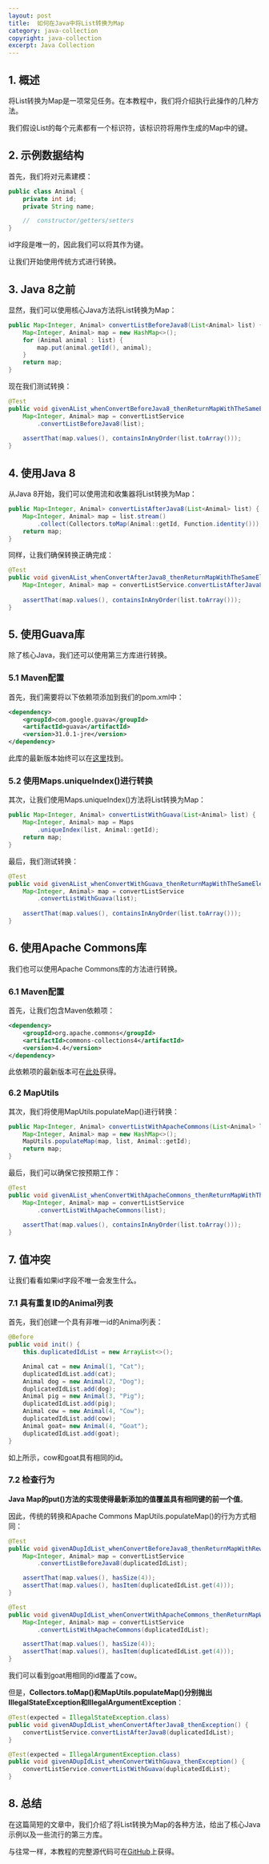 ```yaml
---
layout: post
title:  如何在Java中将List转换为Map
category: java-collection
copyright: java-collection
excerpt: Java Collection
---
```


## 1. 概述

将List转换为Map是一项常见任务。在本教程中，我们将介绍执行此操作的几种方法。

我们假设List的每个元素都有一个标识符，该标识符将用作生成的Map中的键。

## 2. 示例数据结构

首先，我们将对元素建模：

```java
public class Animal {
    private int id;
    private String name;

    //  constructor/getters/setters
}
```

id字段是唯一的，因此我们可以将其作为键。

让我们开始使用传统方式进行转换。

## 3. Java 8之前

显然，我们可以使用核心Java方法将List转换为Map：

```java
public Map<Integer, Animal> convertListBeforeJava8(List<Animal> list) {
    Map<Integer, Animal> map = new HashMap<>();
    for (Animal animal : list) {
        map.put(animal.getId(), animal);
    }
    return map;
}
```

现在我们测试转换：

```java
@Test
public void givenAList_whenConvertBeforeJava8_thenReturnMapWithTheSameElements() {
    Map<Integer, Animal> map = convertListService
        .convertListBeforeJava8(list);
    
    assertThat(map.values(), containsInAnyOrder(list.toArray()));
}
```

## 4. 使用Java 8

从Java 8开始，我们可以使用流和收集器将List转换为Map：

```java
public Map<Integer, Animal> convertListAfterJava8(List<Animal> list) {
    Map<Integer, Animal> map = list.stream()
        .collect(Collectors.toMap(Animal::getId, Function.identity()));
    return map;
}
```

同样，让我们确保转换正确完成：

```java
@Test
public void givenAList_whenConvertAfterJava8_thenReturnMapWithTheSameElements() {
    Map<Integer, Animal> map = convertListService.convertListAfterJava8(list);
    
    assertThat(map.values(), containsInAnyOrder(list.toArray()));
}
```

## 5. 使用Guava库

除了核心Java，我们还可以使用第三方库进行转换。

### 5.1 Maven配置

首先，我们需要将以下依赖项添加到我们的pom.xml中：

```xml
<dependency>
    <groupId>com.google.guava</groupId>
    <artifactId>guava</artifactId>
    <version>31.0.1-jre</version>
</dependency>
```

此库的最新版本始终可以在[这里](https://search.maven.org/classic/#search|gav|1|g%3A"com.google.guava"ANDa%3A"guava")找到。

### 5.2 使用Maps.uniqueIndex()进行转换

其次，让我们使用Maps.uniqueIndex()方法将List转换为Map：

```java
public Map<Integer, Animal> convertListWithGuava(List<Animal> list) {
    Map<Integer, Animal> map = Maps
        .uniqueIndex(list, Animal::getId);
    return map;
}
```

最后，我们测试转换：

```java
@Test
public void givenAList_whenConvertWithGuava_thenReturnMapWithTheSameElements() {
    Map<Integer, Animal> map = convertListService
        .convertListWithGuava(list);
    
    assertThat(map.values(), containsInAnyOrder(list.toArray()));
}
```

## 6. 使用Apache Commons库

我们也可以使用Apache Commons库的方法进行转换。

### 6.1 Maven配置

首先，让我们包含Maven依赖项：

```xml
<dependency>
    <groupId>org.apache.commons</groupId>
    <artifactId>commons-collections4</artifactId>
    <version>4.4</version>
</dependency>
```

此依赖项的最新版本可在[此处](https://search.maven.org/classic/#search|gav|1|g%3A"org.apache.commons"ANDa%3A"commons-collections4")获得。

### 6.2 MapUtils

其次，我们将使用MapUtils.populateMap()进行转换：

```java
public Map<Integer, Animal> convertListWithApacheCommons(List<Animal> list) {
    Map<Integer, Animal> map = new HashMap<>();
    MapUtils.populateMap(map, list, Animal::getId);
    return map;
}
```

最后，我们可以确保它按预期工作：

```java
@Test
public void givenAList_whenConvertWithApacheCommons_thenReturnMapWithTheSameElements() {
    Map<Integer, Animal> map = convertListService
        .convertListWithApacheCommons(list);
    
    assertThat(map.values(), containsInAnyOrder(list.toArray()));
}
```

## 7. 值冲突

让我们看看如果id字段不唯一会发生什么。

### 7.1 具有重复ID的Animal列表

首先，我们创建一个具有非唯一id的Animal列表：

```java
@Before
public void init() {
    this.duplicatedIdList = new ArrayList<>();

    Animal cat = new Animal(1, "Cat");
    duplicatedIdList.add(cat);
    Animal dog = new Animal(2, "Dog");
    duplicatedIdList.add(dog);
    Animal pig = new Animal(3, "Pig");
    duplicatedIdList.add(pig);
    Animal cow = new Animal(4, "Cow");
    duplicatedIdList.add(cow);
    Animal goat= new Animal(4, "Goat");
    duplicatedIdList.add(goat);
}
```

如上所示，cow和goat具有相同的id。

### 7.2 检查行为

**Java Map的put()方法的实现使得最新添加的值覆盖具有相同键的前一个值**。

因此，传统的转换和Apache Commons MapUtils.populateMap()的行为方式相同：

```java
@Test
public void givenADupIdList_whenConvertBeforeJava8_thenReturnMapWithRewrittenElement() {
    Map<Integer, Animal> map = convertListService
        .convertListBeforeJava8(duplicatedIdList);

    assertThat(map.values(), hasSize(4));
    assertThat(map.values(), hasItem(duplicatedIdList.get(4)));
}

@Test
public void givenADupIdList_whenConvertWithApacheCommons_thenReturnMapWithRewrittenElement() {
    Map<Integer, Animal> map = convertListService
        .convertListWithApacheCommons(duplicatedIdList);

    assertThat(map.values(), hasSize(4));
    assertThat(map.values(), hasItem(duplicatedIdList.get(4)));
}
```

我们可以看到goat用相同的id覆盖了cow。

但是，**Collectors.toMap()和MapUtils.populateMap()分别抛出IllegalStateException和IllegalArgumentException**：

```java
@Test(expected = IllegalStateException.class)
public void givenADupIdList_whenConvertAfterJava8_thenException() {
    convertListService.convertListAfterJava8(duplicatedIdList);
}

@Test(expected = IllegalArgumentException.class)
public void givenADupIdList_whenConvertWithGuava_thenException() {
    convertListService.convertListWithGuava(duplicatedIdList);
}
```

## 8. 总结

在这篇简短的文章中，我们介绍了将List转换为Map的各种方法，给出了核心Java示例以及一些流行的第三方库。

与往常一样，本教程的完整源代码可在[GitHub](https://github.com/tuyucheng7/taketoday-tutorial4j/tree/master/java-core-modules/java-collections-conversions-1)上获得。